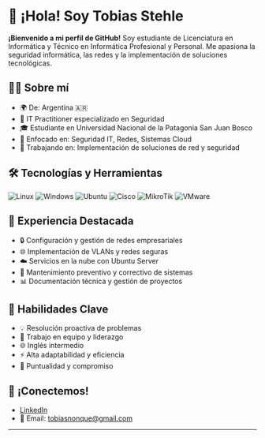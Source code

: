 # 👋 ¡Hola! Soy Tobias Stehle

**¡Bienvenido a mi perfil de GitHub!** Soy estudiante de Licenciatura en Informática y Técnico en Informática Profesional y Personal. Me apasiona la seguridad informática, las redes y la implementación de soluciones tecnológicas.

## 👨‍💻 Sobre mí

- 🌍 De: Argentina 🇦🇷
- 💼 IT Practitioner especializado en Seguridad
- 🎓 Estudiante en Universidad Nacional de la Patagonia San Juan Bosco
- 🌱 Enfocado en: Seguridad IT, Redes, Sistemas Cloud
- 🚀 Trabajando en: Implementación de soluciones de red y seguridad

## 🛠 Tecnologías y Herramientas

![Linux](https://img.shields.io/badge/Linux-FCC624?style=for-the-badge&logo=linux&logoColor=black)
![Windows](https://img.shields.io/badge/Windows-0078D6?style=for-the-badge&logo=windows&logoColor=white)
![Ubuntu](https://img.shields.io/badge/Ubuntu-E95420?style=for-the-badge&logo=ubuntu&logoColor=white)
![Cisco](https://img.shields.io/badge/Cisco-1BA0D7?style=for-the-badge&logo=cisco&logoColor=white)
![MikroTik](https://img.shields.io/badge/MikroTik-293239?style=for-the-badge&logo=mikrotik&logoColor=white)
![VMware](https://img.shields.io/badge/VMware-607078?style=for-the-badge&logo=vmware&logoColor=white)

## 💼 Experiencia Destacada

- 🔒 Configuración y gestión de redes empresariales
- 🌐 Implementación de VLANs y redes seguras
- ☁️ Servicios en la nube con Ubuntu Server
- 🔧 Mantenimiento preventivo y correctivo de sistemas
- 📊 Documentación técnica y gestión de proyectos

## 🌟 Habilidades Clave

- 💡 Resolución proactiva de problemas
- 🤝 Trabajo en equipo y liderazgo
- 🌐 Inglés intermedio
- ⚡ Alta adaptabilidad y eficiencia
- 🎯 Puntualidad y compromiso

## 🔗 ¡Conectemos!

- [LinkedIn](https://www.linkedin.com/in/tobiasstehle)
- 📧 Email: tobiasnonque@gmail.com

---
